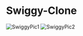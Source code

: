 # Swiggy-Clone

![SwiggyPic1](https://user-images.githubusercontent.com/96413187/192524048-6e6fa918-cee3-4438-8ee0-46f693a7d5da.PNG)
![SwiggyPic2](https://user-images.githubusercontent.com/96413187/192524100-02e90c25-6e2a-41c7-87ae-21274d87ea32.PNG)
